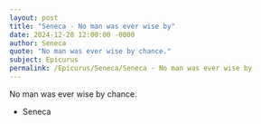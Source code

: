 ```yaml
---
layout: post
title: "Seneca - No man was ever wise by"
date: 2024-12-28 12:00:00 -0000
author: Seneca
quote: "No man was ever wise by chance."
subject: Epicurus
permalink: /Epicurus/Seneca/Seneca - No man was ever wise by
---
```


No man was ever wise by chance.

- Seneca
